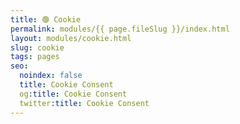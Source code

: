 ```yaml
---
title: 🟢 Cookie
permalink: modules/{{ page.fileSlug }}/index.html
layout: modules/cookie.html
slug: cookie
tags: pages
seo:
  noindex: false
  title: Cookie Consent
  og:title: Cookie Consent
  twitter:title: Cookie Consent
---
```



